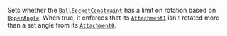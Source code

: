 Sets whether the [`BallSocketConstraint`](https://create.roblox.com/docs/reference/engine/classes/BallSocketConstraint) has a limit on rotation
based on [`UpperAngle`](https://create.roblox.com/docs/reference/engine/classes/BallSocketConstraint#UpperAngle). When true, it
enforces that its [`Attachment1`](https://create.roblox.com/docs/reference/engine/classes/Constraint#Attachment1) isn't rotated
more than a set angle from its [`Attachment0`](https://create.roblox.com/docs/reference/engine/classes/Constraint#Attachment0).
